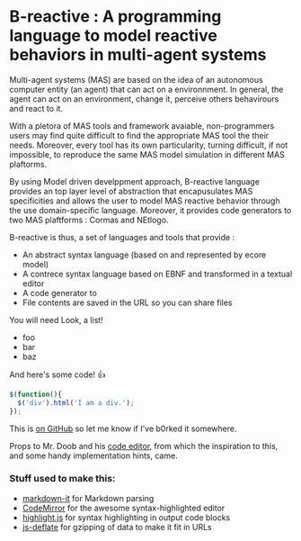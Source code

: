 # B-reactive : A programming language to model reactive behaviors in multi-agent systems

Multi-agent systems (MAS) are based on the idea of an autonomous computer entity (an agent) that can act on a environnment. In general, the agent can act on an environment, change it, perceive others behavirours and react to it.

With a pletora of MAS tools and framework avaiable, non-programmers users may find quite difficult to find the appropriate MAS tool the their needs. Moreover, every tool has its own particularity, turning difficult, if not impossible, to reproduce the same MAS model simulation in different MAS plaftorms.

By using Model driven develppment approach, B-reactive language provides an top  layer level of abstraction that encapusulates MAS specificities and allows the user to model MAS reactive behavior through the use domain-specific language. Moreover, it provides code generators to two MAS plaftforms : Cormas and NEtlogo.

B-reactive is thus, a set of languages and tools that provide :

 * An abstract syntax language (based on and represented by ecore model)
 * A contrece syntax language based on EBNF and transformed in a textual editor
 * A code generator to 
 * File contents are saved in the URL so you can share files

You will need 
Look, a list!

 * foo
 * bar
 * baz

And here's some code! :+1:

```javascript
$(function(){
  $('div').html('I am a div.');
});
```

This is [on GitHub](https://github.com/jbt/markdown-editor) so let me know if I've b0rked it somewhere.


Props to Mr. Doob and his [code editor](http://mrdoob.com/projects/code-editor/), from which
the inspiration to this, and some handy implementation hints, came.

### Stuff used to make this:

 * [markdown-it](https://github.com/markdown-it/markdown-it) for Markdown parsing
 * [CodeMirror](http://codemirror.net/) for the awesome syntax-highlighted editor
 * [highlight.js](http://softwaremaniacs.org/soft/highlight/en/) for syntax highlighting in output code blocks
 * [js-deflate](https://github.com/dankogai/js-deflate) for gzipping of data to make it fit in URLs
